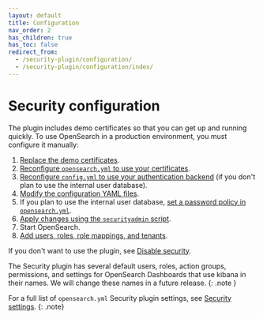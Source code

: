 ```yaml
---
layout: default
title: Configuration
nav_order: 2
has_children: true
has_toc: false
redirect_from:
  - /security-plugin/configuration/
  - /security-plugin/configuration/index/
---
```


# Security configuration

The plugin includes demo certificates so that you can get up and running quickly. To use OpenSearch in a production environment, you must configure it manually:

1. [Replace the demo certificates]({{site.url}}{{site.baseurl}}/install-and-configure/install-opensearch/docker/#configuring-basic-security-settings).
1. [Reconfigure `opensearch.yml` to use your certificates]({{site.url}}{{site.baseurl}}/security/configuration/tls).
1. [Reconfigure `config.yml` to use your authentication backend]({{site.url}}{{site.baseurl}}/security/configuration/configuration/) (if you don't plan to use the internal user database).
1. [Modify the configuration YAML files]({{site.url}}{{site.baseurl}}/security/configuration/yaml).
1. If you plan to use the internal user database, [set a password policy in `opensearch.yml`]({{site.url}}{{site.baseurl}}/security/configuration/yaml/#opensearchyml).
1. [Apply changes using the `securityadmin` script]({{site.url}}{{site.baseurl}}/security/configuration/security-admin).
1. Start OpenSearch.
1. [Add users, roles, role mappings, and tenants]({{site.url}}{{site.baseurl}}/security/access-control/index/).

If you don't want to use the plugin, see [Disable security]({{site.url}}{{site.baseurl}}/security/configuration/disable).

The Security plugin has several default users, roles, action groups, permissions, and settings for OpenSearch Dashboards that use kibana in their names. We will change these names in a future release.
{: .note }

For a full list of `opensearch.yml` Security plugin settings, see [Security settings]({{site.url}}{{site.baseurl}}/install-and-configure/configuring-opensearch/security-settings/).
{: .note}
